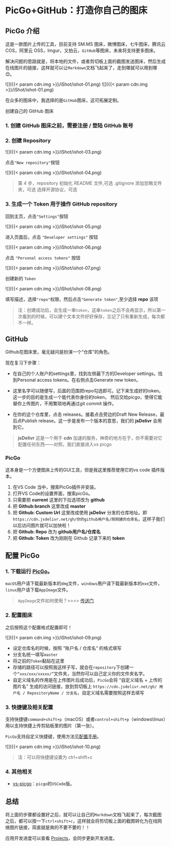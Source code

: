 # PicGo+GitHub：打造你自己的图床


## PicGo 介绍

这是一款图片上传的工具，目前支持 SM.MS 图床，微博图床，七牛图床，腾讯云 COS，阿里云 OSS，Imgur，又拍云，`GitHub`等图床，未来将支持更多图床。

解决问题的思路就是，将本地的文件，或者剪切板上面的截图发送图床，然后生成在线图片的链接，这样就可以让`Markdown`文档飞起来了，走到哪就可以用到哪😊。

![]({{< param cdn.img >}}/iShot/ishot-01.png) 
![]({{< param cdn.img >}}/iShot/ishot-01.png)

在众多的图床中，我选择的是`GitHub`图床，这可拓展定制。

创建自己的 GitHub 图床


### 1. 创建 GitHub 图床之前，需要注册 / 登陆 GitHub 账号

### 2. 创建 Repository

![]({{< param cdn.img >}}/iShot/ishot-03.png) 

点击`"New repository"`按钮

![]({{< param cdn.img >}}/iShot/ishot-04.png) 

> 第 4 步，repository 初始化 README 文件,可选
> .gitignore 添加忽略文件夹，可选
> 选择开源协议，可选

### 3. 生成一个 Token 用于操作 GitHub repository

回到主页，点击`"Settings"`按钮

![]({{< param cdn.img >}}/iShot/ishot-05.png) 

进入页面后，点击 `"Developer settings"` 按钮

![]({{< param cdn.img >}}/iShot/ishot-06.png) 

点击 `"Personal access tokens"` 按钮

![]({{< param cdn.img >}}/iShot/ishot-07.png) 

创建新的 `Token`

![]({{< param cdn.img >}}/iShot/ishot-08.png) 

填写描述，选择`"repo"`权限，然后点击`"Generate token"`,至少选择 **repo** 该项

> 注：创建成功后，会生成一串`token`，这串`token`之后不会再显示，所以第一次看到的时候，可以建个文本文件好好保存，忘记了只有重新生成，每次都不一样。

## GitHub
Github在图床里，毫无疑问是扮演一个“仓库”的角色。

现在复习下步骤：

* 在自己的个人账户的settings里，找到左侧最下方的Developer settings。找到Personal access tokens。在右侧点击Generate new token。

* 这里名字可以随便写，后面的范围把repo勾选即可。记下来生成好的token。这一步的目的是生成一个能代表你身份的token，
然后交给picgo，使得它能替你上传图片，不用繁琐地再通过git commit 操作。

* 在你的这个仓库里，点击 releases。接着点击旁边的Draft New Release，最后点Publish release。这一步是发布一个版本的意思，我们的 **jsDelivr** 会用到它。

> **jsDelivr**
>这是一个用于 **cdn** 加速的服务，神奇的地方在于，你不需要对它配置任何东西——对照，我们直接进入vs picgo

### PicGo
这本身是一个方便图床上传的GUI工具，但是我这里推荐使用它的vs code 插件版本。

1. 在VS Code 当中，搜索PicGo插件并安装。
2. 打开VS Code的设置界面，搜索picGo。
3. 只需要把 **current** 这里的下拉选项改为 **github**
4. 把 **Github:branch** 这里改成 **master**
5. 把 **Github: Custom Url** 这里改成使用 **jsDelivr** 分发的仓库地址。即`https://cdn.jsdelivr.net/gh/你的github用户名/刚刚建的仓库名`，这样子我们以后访问图片就可以加快啦！
6. 把 **Github: Repo** 改为 **github用户名/仓库名**
7. 把 **Github: Token** 改为刚刚在 Github 记录下来的 **token**

## 配置 PicGo

### 1. 下载运行 [PicGo](https://github.com/Molunerfinn/PicGo/releases)。

`macOS`用户请下载最新版本的`dmg`文件，`windows`用户请下载最新版本的`exe`文件，`linux`用户请下载`AppImage`文件。

> `AppImage`文件如何使用？>>>> [传送门](https://sunhwee.com/posts/519be12.html#toc-heading-8)

### 2. 配置图床

之后按照这个配置格式配置即可！

![]({{< param cdn.img >}}/iShot/ishot-09.png) 

*   设定仓库名的时候，按照 “账户名 / 仓库名“ 的格式填写
*   分支名统一填写`master`
*   将之前的`Token`黏贴在这里
*   存储的路径可以按照我这样子写，就会在`repository`下创建一个`“xxx/xxx/xxxxx/”`文件夹，当然你可以自己定义你的文件夹名字。
*   自定义域名的作用是在上传图片后成功后，`PicGo`会将 “自定义域名 + 上传的图片名” 生成的访问链接，放到剪切板上 `https://cdn.jsdelivr.net/gh/ 用户名 / RepositoryName / 分支名`，自定义域名需要按照这样去填写

### 3. 快捷键及相关配置

支持快捷键`command+shift+p`（macOS）或者`control+shift+p`（windows\linux）用以支持快捷上传剪贴板里的图片（第一张）。

`PicGo`支持自定义快捷键，使用方法见[配置手册](https://picgo.github.io/PicGo-Doc/zh/guide/config.html)。

![]({{< param cdn.img >}}/iShot/ishot-10.png) 

> 注：可以将快捷键设置为 ctrl+shift+c

### 4. 其他相关

*   [vs-picgo](https://github.com/Spades-S/vs-picgo)：`picgo`的`VSCode`版。

## 总结

将上面的步骤都设置好之后，就可以让自己的`Markdown`文档飞起来了，每次截图之后，都可以按一下`ctrl+shift+c`，这样就会将剪切板上面的截图转化为在线网络图片链接，简直就是爽的不要不要的！！

应用开发进度可以查看 [Projects](https://github.com/Molunerfinn/PicGo/projects)，会同步更新开发进度。

